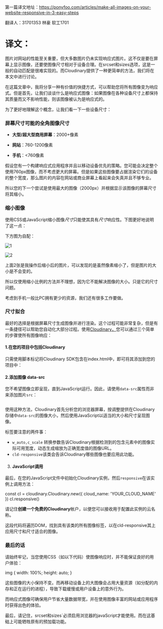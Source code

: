 第一篇译文地址：https://ponyfoo.com/articles/make-all-images-on-your-website-responsive-in-3-easy-steps

翻译人：31701353 林豪 软工1701



# 译文：

图片对网站的性能至关重要，但大多数图片仍未实现响应式图片。这不仅是要在屏幕上显示图像，还要使图像尺寸相对于设备合理。在srcset和sizes选项，这是一般的自动匹配是很难实现的。而Cloudinary提供了一种更简单的方法，我们将在本文中进行讨论。



在这篇文章中，我将分享一种有价值的快捷方式，可以帮助您将所有图像变为响应式。但是首先，让我们谈谈什么是响应式图像：如果图像在各种设备尺寸上都保持其质量而又不影响性能，则该图像被认为是响应式的。

为了更好地理解这个概念，让我们看一下一些设备尺寸：



### 屏幕尺寸可能的全角图像尺寸

- **大型/超大型商用屏幕**：2000+像素

- **网站**：760-1200像素

- **手机**：<760像素

  

假设您有一个构建响应式应用程序并且以移动设备优先的策略。您可能会决定整个使用760px图像，而不考虑更大的屏幕。但是如果这些图像要占据渲染它们的设备的整个宽度，那么图片的内容在网站或商业屏幕上看起来会失真并且不够专业。

所以您的下一个尝试是使用最大的图像（2000px）并根据显示该图像的屏幕尺寸将其缩小。



### 缩小图像

使用CSS或JavaScript缩小图像*尺寸*只能使其具有*尺寸*响应性。下图更好地说明了这一点：

下方图为自配：

![1](D:\TNext\kuabig\1.jpg)



![2](D:\TNext\kuabig\2.jpg)



上面2张是我操作后缩小后的图片，可以发现的是虽然像素缩小了，但是图片的大小是不会变的。

所以仅使用缩小比例的方法并不理想，因为它不能解决图像的大小。只是它的尺寸问题。

考虑到手机一般比PC拥有更少的资源，我们还有很多工作要做。



### 尺寸拟合

最好的选择是根据屏幕尺寸生成图像并进行渲染。这个过程可能非常复杂，但是有一条捷径可以帮助您自动化大部分过程。使用[Cloudinary，](https://cloudinary.com/)您可以通过三个简单的步骤使所有图像响应：

#### 1.在您的项目中包括Cloudinary

只需使用脚本标记将Cloudinary SDK包含在index.html中，即可将其添加到您的项目中：

<script   src="https://cdnjs.cloudflare.com/ajax/libs/cloudinary-core/2.3.0/cloudinary-core-shrinkwrap.min.js"> 
</script>

#### 2.添加图像 data-src

您不希望图像立即呈现，直到JavaScript运行。因此，请使用`data-src`属性而非来添加图片`src`：

<img
  data-src="//图片链接"
  alt=""
  class="cld-responsive" />

使用这种方法，Cloudinary首先分析您的浏览器屏幕，按调整提供在Cloudinary存储中`data-src`的图像大小，然后使用JavaScript以适当的大小和尺寸呈现图像。

标签要注意的两件事：

- `w_auto,c_scale` 转换参数告诉Cloudinary根据检测到的包含元素中的图像实际可用宽度，动态生成缩放为正确宽度值的图像URL。
- `cld-responsive`该类会告诉Cloudinary哪些图像也要应用此功能。



3. #### JavaScript调用

最后，在您的JavaScript文件中初始化Cloudinary实例，然后`responsive`在该实例上调用方法：

const cl = cloudinary.Cloudinary.new({ cloud_name: 'YOUR_CLOUD_NAME' }) cl.responsive()



请记住**创建一个免费的Cloudinary**帐户，以便您可以接收用于配置此实例的云名称。

这段代码将遍历DOM，找到具有该类的所有图像标签，以在cld-responsive其上应用尺寸和尺寸适合的图像。



[创建账户地址]: https://cloudinary.com/users/register/free



### 最后的话

请始终牢记，当您使用CSS（如以下代码）使图像响应时，并不能保证良好的用户体验：

img {  width: 100%;  height: auto; }

这些图像的大小保持不变。而再移动设备上的大图像会占用大量资源（如分配的内存和正在运行的进程），导致下载缓慢或用户设备上的意外行为。

而响应式图像可确保用户节省大量数据带宽，并在使用图像丰富的网站或应用程序时获得出色的体验。

最后，请记住，srcset和sizes`必须启用浏览器的javaScript才能使用。而在这基础上可能牺牲原有的预加载功能。